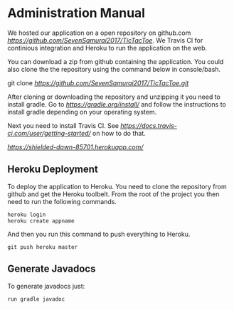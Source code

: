 # **Administration Manual**

We hosted our application on a open repository on github.com *https://github.com/SevenSamurai2017/TicTacToe*.
We Travis CI for continious integration and Heroku to run the application on the web.

You can download a zip from github containing the application.
You could also clone the the repository using the command below in console/bash.

git clone *https://github.com/SevenSamurai2017/TicTacToe.git*

After cloning or downloading the repository and unzipping it you need
to install gradle. Go to *https://gradle.org/install/* and follow the instructions to install gradle depending on your operating system.

Next you need to install Travis CI. See *https://docs.travis-ci.com/user/getting-started/* on how to do that.

*https://shielded-dawn-85701.herokuapp.com/*

## **Heroku Deployment**

To deploy the application to Heroku. You need to clone the repository from github and get the Heroku toolbelt. From the root of the project you then need to run the following commands.
``` 
heroku login
heroku create appname
``` 

And then you run this command to push everything to Heroku.
``` 
git push heroku master  
``` 

## **Generate Javadocs**
To generate javadocs just: 
``` 
run gradle javadoc
``` 
